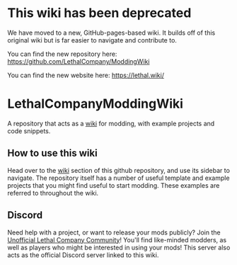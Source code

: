 # This wiki has been deprecated

We have moved to a new, GitHub-pages-based wiki. It builds off of this original wiki but is far easier to navigate and contribute to.

You can find the new repository here: https://github.com/LethalCompany/ModdingWiki

You can find the new website here: https://lethal.wiki/


# LethalCompanyModdingWiki
A repository that acts as a [wiki](https://github.com/LethalCompany/LethalCompanyModdingWiki/wiki) for modding, with example projects and code snippets.

## How to use this wiki
Head over to the [wiki](https://github.com/LethalCompany/LethalCompanyModdingWiki/wiki) section of this github repository, and use its sidebar to navigate. The repository itself has a number of useful template and example projects that you might find useful to start modding. These examples are referred to throughout the wiki.

## Discord
Need help with a project, or want to release your mods publicly? Join the [Unofficial Lethal Company Community](https://discord.gg/nYcQFEpXfU)! You'll find like-minded modders, as well as players who might be interested in using your mods! This server also acts as the official Discord server linked to this wiki.
